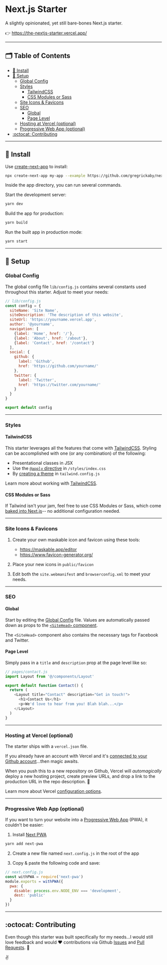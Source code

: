 # Next.js Starter <!-- omit in toc -->

A slightly opinionated, yet still bare-bones Next.js starter.

👉 https://the-nextjs-starter.vercel.app/

---

## 🗂 Table of Contents <!-- omit in toc -->

- [🚀 Install](#-install)
- [🔧 Setup](#-setup)
  - [Global Config](#global-config)
  - [Styles](#styles)
    - [TailwindCSS](#tailwindcss)
    - [CSS Modules or Sass](#css-modules-or-sass)
  - [Site Icons & Favicons](#site-icons--favicons)
  - [SEO](#seo)
    - [Global](#global)
    - [Page Level](#page-level)
  - [Hosting at Vercel (optional)](#hosting-at-vercel-optional)
  - [Progressive Web App (optional)](#progressive-web-app-optional)
- [:octocat: Contributing](#octocat-contributing)

---

## 🚀 Install

Use [create-next-app](https://www.npmjs.com/package/create-next-app) to install:

```bash
npx create-next-app my-app --example https://github.com/gregrickaby/nextjs-starter
```

Inside the app directory, you can run several commands.

Start the development server:

```bash
yarn dev
```

Build the app for production:

```bash
yarn build
```

Run the built app in production mode:

```bash
yarn start
```

---

## 🔧 Setup

### Global Config

The global config file `lib/config.js` contains several constants used throughout this starter. Adjust to meet your needs:

```js
// lib/config.js
const config = {
  siteName: 'Site Name',
  siteDescription: 'The description of this website',
  siteUrl: 'https://yourname.vercel.app',
  author: '@yourname',
  navigation: [
    {label: 'Home', href: '/'},
    {label: 'About', href: '/about'},
    {label: 'Contact', href: '/contact'}
  ],
  social: {
    github: {
      label: 'Github',
      href: 'https://github.com/yourname/'
    },
    twitter: {
      label: 'Twitter',
      href: 'https://twitter.com/yourname/'
    }
  }
}

export default config
```

---

### Styles

#### TailwindCSS

This starter leverages all the features that come with [TailwindCSS](https://tailwindcss.com/). Styling can be accomplished with one (or any combination) of the following:

- Presentational classes in JSX
- Use the [`@apply` directive](https://tailwindcss.com/docs/functions-and-directives#apply) in `/styles/index.css`
- By [creating a theme](https://tailwindcss.com/docs/theme) in `tailwind.config.js`

Learn more about working with [TailwindCSS](https://tailwindcss.com/docs/preflight).

#### CSS Modules or Sass

If Tailwind isn't your jam, feel free to use CSS Modules or Sass, which come [baked into Next.js](https://nextjs.org/docs/basic-features/built-in-css-support)-- no additional configuration needed.

---

### Site Icons & Favicons

1. Create your own maskable icon and favicon using these tools:

   - https://maskable.app/editor
   - https://www.favicon-generator.org/

2. Place your new icons in `public/favicon`

3. Edit both the `site.webmanifest` and `browserconfig.xml` to meet your needs.

---

### SEO

#### Global

Start by editing the [Global Config](#global-config) file. Values are automatically passed down as props to the [`<SiteHead>` component](https://github.com/gregrickaby/nextjs-starter/blob/main/components/SiteHead.js).

The `<SiteHead>` component also contains the necessary tags for Facebook and Twitter.

#### Page Level

Simply pass in a `title` and `description` prop at the page level like so:

```js
// pages/contact.js
import Layout from '@/components/Layout'

export default function Contact() {
  return (
    <Layout title="Contact" description="Get in touch!">
      <h1>Contact Us</h1>
      <p>We'd love to hear from you! Blah blah...</p>
    </Layout>
  )
}
```

---

### Hosting at Vercel (optional)

The starter ships with a `vercel.json` file.

If you already have an account with Vercel and it's [connected to your Github account](https://vercel.com/docs/git-integrations/vercel-for-github)...then magic awaits.

When you push this to a new repository on Github, Vercel will _automagically_ deploy a new hosting project, create preview URLs, and drop a link to the production URL in the repo description. 🤯

Learn more about Vercel [configuration options](https://vercel.com/docs/configuration).

---

### Progressive Web App (optional)

If you want to turn your website into a [Progressive Web App](https://web.dev/progressive-web-apps/) (PWA), it couldn't be easier:

1. Install [Next PWA](https://www.npmjs.com/package/next-pwa)

```bash
yarn add next-pwa
```

2. Create a new file named `next.config.js` in the root of the app

3. Copy & paste the following code and save:

```js
// next.config.js
const withPWA = require('next-pwa')
module.exports = withPWA({
  pwa: {
    disable: process.env.NODE_ENV === 'development',
    dest: 'public'
  }
})
```

---

## :octocat: Contributing

Even though this starter was built specifically for my needs...I would still love feedback and would ❤️ contributions via Github [Issues](https://github.com/gregrickaby/nextjs-starter/issues) and [Pull Requests](https://github.com/gregrickaby/nextjs-starter/pulls). 🍻

✌️
